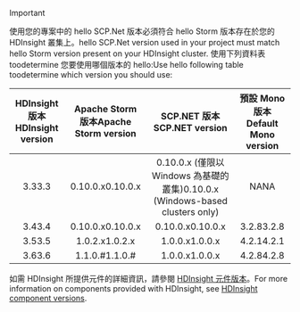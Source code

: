 > [!IMPORTANT]
> <span data-ttu-id="0a732-101">使用您的專案中的 hello SCP.Net 版本必須符合 hello Storm 版本存在於您的 HDInsight 叢集上。</span><span class="sxs-lookup"><span data-stu-id="0a732-101">hello SCP.Net version used in your project must match hello Storm version present on your HDInsight cluster.</span></span> <span data-ttu-id="0a732-102">使用下列資料表 toodetermine 您要使用哪個版本的 hello:</span><span class="sxs-lookup"><span data-stu-id="0a732-102">Use hello following table toodetermine which version you should use:</span></span>
> 
> | <span data-ttu-id="0a732-103">HDInsight 版本</span><span class="sxs-lookup"><span data-stu-id="0a732-103">HDInsight version</span></span> | <span data-ttu-id="0a732-104">Apache Storm 版本</span><span class="sxs-lookup"><span data-stu-id="0a732-104">Apache Storm version</span></span> | <span data-ttu-id="0a732-105">SCP.NET 版本</span><span class="sxs-lookup"><span data-stu-id="0a732-105">SCP.NET version</span></span> | <span data-ttu-id="0a732-106">預設 Mono 版本</span><span class="sxs-lookup"><span data-stu-id="0a732-106">Default Mono version</span></span> |
> |:---:|:---:|:---:|:---:|
> | <span data-ttu-id="0a732-107">3.3</span><span class="sxs-lookup"><span data-stu-id="0a732-107">3.3</span></span> |<span data-ttu-id="0a732-108">0.10.0.x</span><span class="sxs-lookup"><span data-stu-id="0a732-108">0.10.0.x</span></span> |<span data-ttu-id="0a732-109">0.10.0.x (僅限以 Windows 為基礎的叢集)</span><span class="sxs-lookup"><span data-stu-id="0a732-109">0.10.0.x (Windows-based clusters only)</span></span> | <span data-ttu-id="0a732-110">NA</span><span class="sxs-lookup"><span data-stu-id="0a732-110">NA</span></span> |
> | <span data-ttu-id="0a732-111">3.4</span><span class="sxs-lookup"><span data-stu-id="0a732-111">3.4</span></span> |<span data-ttu-id="0a732-112">0.10.0.x</span><span class="sxs-lookup"><span data-stu-id="0a732-112">0.10.0.x</span></span> |<span data-ttu-id="0a732-113">0.10.0.x</span><span class="sxs-lookup"><span data-stu-id="0a732-113">0.10.0.x</span></span> | <span data-ttu-id="0a732-114">3.2.8</span><span class="sxs-lookup"><span data-stu-id="0a732-114">3.2.8</span></span> |
> | <span data-ttu-id="0a732-115">3.5</span><span class="sxs-lookup"><span data-stu-id="0a732-115">3.5</span></span> |<span data-ttu-id="0a732-116">1.0.2.x</span><span class="sxs-lookup"><span data-stu-id="0a732-116">1.0.2.x</span></span> |<span data-ttu-id="0a732-117">1.0.0.x</span><span class="sxs-lookup"><span data-stu-id="0a732-117">1.0.0.x</span></span> | <span data-ttu-id="0a732-118">4.2.1</span><span class="sxs-lookup"><span data-stu-id="0a732-118">4.2.1</span></span> |
> | <span data-ttu-id="0a732-119">3.6</span><span class="sxs-lookup"><span data-stu-id="0a732-119">3.6</span></span> |<span data-ttu-id="0a732-120">1.1.0.#</span><span class="sxs-lookup"><span data-stu-id="0a732-120">1.1.0.#</span></span> | <span data-ttu-id="0a732-121">1.0.0.x</span><span class="sxs-lookup"><span data-stu-id="0a732-121">1.0.0.x</span></span> | <span data-ttu-id="0a732-122">4.2.8</span><span class="sxs-lookup"><span data-stu-id="0a732-122">4.2.8</span></span> |
> 
> <span data-ttu-id="0a732-123">如需 HDInsight 所提供元件的詳細資訊，請參閱 [HDInsight 元件版本](../articles/hdinsight/hdinsight-component-versioning.md)。</span><span class="sxs-lookup"><span data-stu-id="0a732-123">For more information on components provided with HDInsight, see [HDInsight component versions](../articles/hdinsight/hdinsight-component-versioning.md).</span></span>


